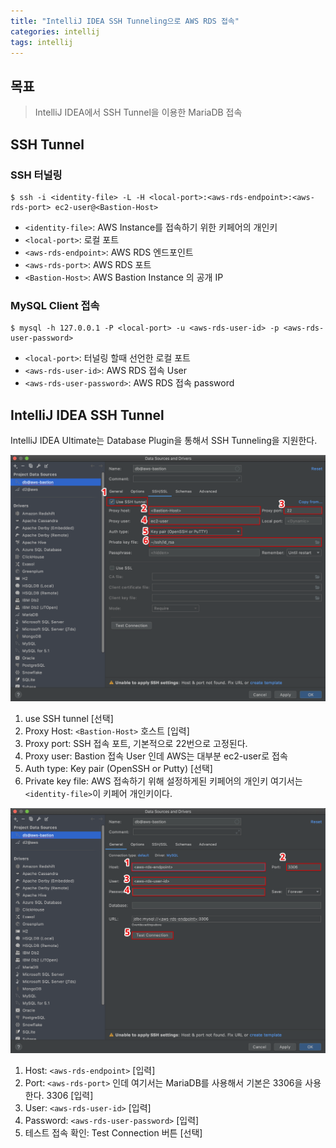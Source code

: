```yaml
---
title: "IntelliJ IDEA SSH Tunneling으로 AWS RDS 접속"
categories: intellij
tags: intellij
---
```


## 목표
>IntelliJ IDEA에서 SSH Tunnel을 이용한 MariaDB 접속

## SSH Tunnel
### SSH 터널링
```
$ ssh -i <identity-file> -L -H <local-port>:<aws-rds-endpoint>:<aws-rds-port> ec2-user@<Bastion-Host>
```
- `<identity-file>`: AWS Instance를 접속하기 위한 키페어의 개인키
- `<local-port>`: 로컬 포트
- `<aws-rds-endpoint>`: AWS RDS 엔드포인트
- `<aws-rds-port>`: AWS RDS 포트
- `<Bastion-Host>`: AWS Bastion Instance 의 공개 IP

### MySQL Client 접속
```
$ mysql -h 127.0.0.1 -P <local-port> -u <aws-rds-user-id> -p <aws-rds-user-password>
```
- `<local-port>`: 터널링 할때 선언한 로컬 포트
- `<aws-rds-user-id>`: AWS RDS 접속 User
- `<aws-rds-user-password>`: AWS RDS 접속 password

## IntelliJ IDEA SSH Tunnel
IntelliJ IDEA Ultimate는 Database Plugin을 통해서 SSH Tunneling을 지원한다.

![](/assets/images/IntelliJ-IDEA-SSH-Tunneling-01.png)
1. use SSH tunnel [선택]
2. Proxy Host: `<Bastion-Host>` 호스트 [입력]
3. Proxy port: SSH 접속 포트, 기본적으로 22번으로 고정된다.
4. Proxy user: Bastion 접속 User 인데 AWS는 대부분 ec2-user로 접속
5. Auth type: Key pair (OpenSSH or Putty) [선택]
6. Private key file: AWS 접속하기 위해 설정하게된 키페어의 개인키 여기서는 `<identity-file>`이 키페어 개인키이다.

![](/assets/images/IntelliJ-IDEA-SSH-Tunneling-02.png)
1. Host: `<aws-rds-endpoint>` [입력]
2. Port: `<aws-rds-port>` 인데 여기서는 MariaDB를 사용해서 기본은 3306을 사용한다. 3306 [입력]
3. User: `<aws-rds-user-id>` [입력]
4. Password: `<aws-rds-user-password>` [입력]
5. 테스트 접속 확인: Test Connection 버튼 [선택]  
